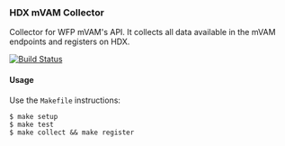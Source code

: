 ### HDX mVAM Collector
Collector for WFP mVAM's API. It collects all data available in the mVAM endpoints and registers on HDX.

[![Build Status](https://travis-ci.org/luiscape/hdxscraper-wfp-mvam.svg?branch=master)](https://travis-ci.org/luiscape/hdxscraper-wfp-mvam)


#### Usage
Use the `Makefile` instructions:

```
$ make setup
$ make test
$ make collect && make register
```
